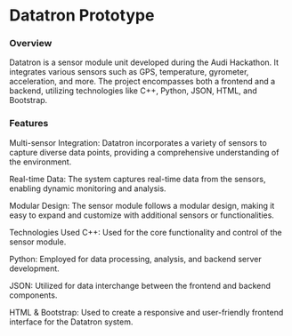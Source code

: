 # Datatron Prototype

<h3> Overview </h3>
Datatron is a sensor module unit developed during the Audi Hackathon. It integrates various sensors such as GPS, temperature, gyrometer, acceleration, and more. The project encompasses both a frontend and a backend, utilizing technologies like C++, Python, JSON, HTML, and Bootstrap.

<h3> Features </h3>
Multi-sensor Integration: Datatron incorporates a variety of sensors to capture diverse data points, providing a comprehensive understanding of the environment.

Real-time Data: The system captures real-time data from the sensors, enabling dynamic monitoring and analysis.

Modular Design: The sensor module follows a modular design, making it easy to expand and customize with additional sensors or functionalities.

Technologies Used
C++: Used for the core functionality and control of the sensor module.

Python: Employed for data processing, analysis, and backend server development.

JSON: Utilized for data interchange between the frontend and backend components.

HTML & Bootstrap: Used to create a responsive and user-friendly frontend interface for the Datatron system.
